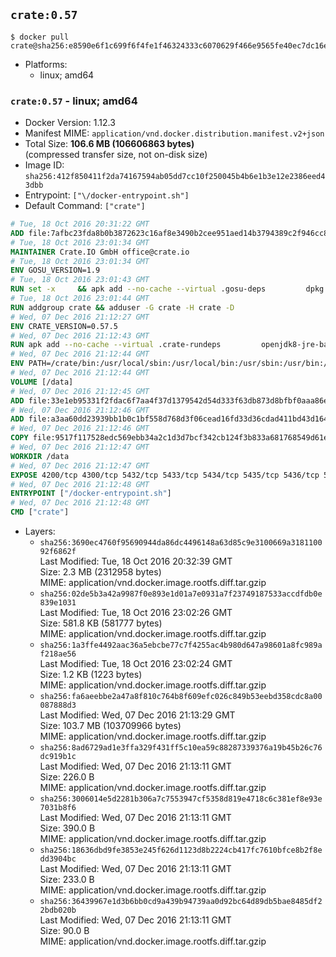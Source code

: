 ## `crate:0.57`

```console
$ docker pull crate@sha256:e8590e6f1c699f6f4fe1f46324333c6070629f466e9565fe40ec7dc16ee2bc49
```

-	Platforms:
	-	linux; amd64

### `crate:0.57` - linux; amd64

-	Docker Version: 1.12.3
-	Manifest MIME: `application/vnd.docker.distribution.manifest.v2+json`
-	Total Size: **106.6 MB (106606863 bytes)**  
	(compressed transfer size, not on-disk size)
-	Image ID: `sha256:412f850411f2da74167594ab05dd7cc10f250045b4b6e1b3e12e2386eed43dbb`
-	Entrypoint: `["\/docker-entrypoint.sh"]`
-	Default Command: `["crate"]`

```dockerfile
# Tue, 18 Oct 2016 20:31:22 GMT
ADD file:7afbc23fda8b0b3872623c16af8e3490b2cee951aed14b3794389c2f946cc8c7 in / 
# Tue, 18 Oct 2016 23:01:34 GMT
MAINTAINER Crate.IO GmbH office@crate.io
# Tue, 18 Oct 2016 23:01:34 GMT
ENV GOSU_VERSION=1.9
# Tue, 18 Oct 2016 23:01:43 GMT
RUN set -x     && apk add --no-cache --virtual .gosu-deps         dpkg         gnupg         curl     && export ARCH=$(echo $(dpkg --print-architecture) | cut -d"-" -f3)     && curl -o /usr/local/bin/gosu -fSL "https://github.com/tianon/gosu/releases/download/$GOSU_VERSION/gosu-$ARCH"     && curl -o /usr/local/bin/gosu.asc -fSL "https://github.com/tianon/gosu/releases/download/$GOSU_VERSION/gosu-$ARCH.asc"     && export GNUPGHOME="$(mktemp -d)"     && gpg --keyserver ha.pool.sks-keyservers.net --recv-keys B42F6819007F00F88E364FD4036A9C25BF357DD4     && gpg --batch --verify /usr/local/bin/gosu.asc /usr/local/bin/gosu     && rm -r "$GNUPGHOME" /usr/local/bin/gosu.asc     && chmod +x /usr/local/bin/gosu     && gosu nobody true     && apk del .gosu-deps
# Tue, 18 Oct 2016 23:01:44 GMT
RUN addgroup crate && adduser -G crate -H crate -D
# Wed, 07 Dec 2016 21:12:27 GMT
ENV CRATE_VERSION=0.57.5
# Wed, 07 Dec 2016 21:12:43 GMT
RUN apk add --no-cache --virtual .crate-rundeps         openjdk8-jre-base         python3         openssl         sigar     && apk add --no-cache --virtual .build-deps         curl         gnupg         tar     && curl -fSL -O https://cdn.crate.io/downloads/releases/crate-$CRATE_VERSION.tar.gz     && curl -fSL -O https://cdn.crate.io/downloads/releases/crate-$CRATE_VERSION.tar.gz.asc     && export GNUPGHOME="$(mktemp -d)"     && gpg --keyserver ha.pool.sks-keyservers.net --recv-keys 90C23FC6585BC0717F8FBFC37FAAE51A06F6EAEB     && gpg --batch --verify crate-$CRATE_VERSION.tar.gz.asc crate-$CRATE_VERSION.tar.gz     && rm -r "$GNUPGHOME" crate-$CRATE_VERSION.tar.gz.asc     && mkdir /crate     && tar -xf crate-$CRATE_VERSION.tar.gz -C /crate --strip-components=1     && rm crate-$CRATE_VERSION.tar.gz     && ln -s /usr/bin/python3 /usr/bin/python     && rm /crate/plugins/sigar/lib/libsigar-amd64-linux.so     && apk del .build-deps
# Wed, 07 Dec 2016 21:12:44 GMT
ENV PATH=/crate/bin:/usr/local/sbin:/usr/local/bin:/usr/sbin:/usr/bin:/sbin:/bin
# Wed, 07 Dec 2016 21:12:44 GMT
VOLUME [/data]
# Wed, 07 Dec 2016 21:12:45 GMT
ADD file:33e1eb95331f2fdac6f7aa4f37d1379542d54d333f63db873d8bfbf0aaa86e2d in /crate/config/crate.yml 
# Wed, 07 Dec 2016 21:12:46 GMT
ADD file:a3aa60dd23939bb1b0c1bf558d768d3f06cead16fd33d36cdad411bd43d16448 in /crate/config/logging.yml 
# Wed, 07 Dec 2016 21:12:46 GMT
COPY file:9517f117528edc569ebb34a2c1d3d7bcf342cb124f3b833a681768549d61ebfb in / 
# Wed, 07 Dec 2016 21:12:47 GMT
WORKDIR /data
# Wed, 07 Dec 2016 21:12:47 GMT
EXPOSE 4200/tcp 4300/tcp 5432/tcp 5433/tcp 5434/tcp 5435/tcp 5436/tcp 5437/tcp 5438/tcp 5439/tcp 5440/tcp 5441/tcp 5442/tcp 5443/tcp 5444/tcp 5445/tcp 5446/tcp 5447/tcp 5448/tcp 5449/tcp 5450/tcp 5451/tcp 5452/tcp 5453/tcp 5454/tcp 5455/tcp 5456/tcp 5457/tcp 5458/tcp 5459/tcp 5460/tcp 5461/tcp 5462/tcp 5463/tcp 5464/tcp 5465/tcp 5466/tcp 5467/tcp 5468/tcp 5469/tcp 5470/tcp 5471/tcp 5472/tcp 5473/tcp 5474/tcp 5475/tcp 5476/tcp 5477/tcp 5478/tcp 5479/tcp 5480/tcp 5481/tcp 5482/tcp 5483/tcp 5484/tcp 5485/tcp 5486/tcp 5487/tcp 5488/tcp 5489/tcp 5490/tcp 5491/tcp 5492/tcp 5493/tcp 5494/tcp 5495/tcp 5496/tcp 5497/tcp 5498/tcp 5499/tcp 5500/tcp 5501/tcp 5502/tcp 5503/tcp 5504/tcp 5505/tcp 5506/tcp 5507/tcp 5508/tcp 5509/tcp 5510/tcp 5511/tcp 5512/tcp 5513/tcp 5514/tcp 5515/tcp 5516/tcp 5517/tcp 5518/tcp 5519/tcp 5520/tcp 5521/tcp 5522/tcp 5523/tcp 5524/tcp 5525/tcp 5526/tcp 5527/tcp 5528/tcp 5529/tcp 5530/tcp 5531/tcp 5532/tcp
# Wed, 07 Dec 2016 21:12:48 GMT
ENTRYPOINT ["/docker-entrypoint.sh"]
# Wed, 07 Dec 2016 21:12:48 GMT
CMD ["crate"]
```

-	Layers:
	-	`sha256:3690ec4760f95690944da86dc4496148a63d85c9e3100669a318110092f6862f`  
		Last Modified: Tue, 18 Oct 2016 20:32:39 GMT  
		Size: 2.3 MB (2312958 bytes)  
		MIME: application/vnd.docker.image.rootfs.diff.tar.gzip
	-	`sha256:02de5b3a42a9987f0e893e1d01a7e0931a7f23749187533accdfdb0e839e1031`  
		Last Modified: Tue, 18 Oct 2016 23:02:26 GMT  
		Size: 581.8 KB (581777 bytes)  
		MIME: application/vnd.docker.image.rootfs.diff.tar.gzip
	-	`sha256:1a3ffe4492aac36a5ebcbe77c7f4255ac4b980d647a98601a8fc989af218ae56`  
		Last Modified: Tue, 18 Oct 2016 23:02:24 GMT  
		Size: 1.2 KB (1223 bytes)  
		MIME: application/vnd.docker.image.rootfs.diff.tar.gzip
	-	`sha256:fa6aeebbe2a47a8f810c764b8f609efc026c849b53eebd358cdc8a00087888d3`  
		Last Modified: Wed, 07 Dec 2016 21:13:29 GMT  
		Size: 103.7 MB (103709966 bytes)  
		MIME: application/vnd.docker.image.rootfs.diff.tar.gzip
	-	`sha256:8ad6729ad1e3ffa329f431ff5c10ea59c88287339376a19b45b26c76dc919b1c`  
		Last Modified: Wed, 07 Dec 2016 21:13:11 GMT  
		Size: 226.0 B  
		MIME: application/vnd.docker.image.rootfs.diff.tar.gzip
	-	`sha256:3006014e5d2281b306a7c7553947cf5358d819e4718c6c381ef8e93e7031b8f6`  
		Last Modified: Wed, 07 Dec 2016 21:13:11 GMT  
		Size: 390.0 B  
		MIME: application/vnd.docker.image.rootfs.diff.tar.gzip
	-	`sha256:18636dbd9fe3853e245f626d1123d8b2224cb417fc7610bfce8b2f8edd3904bc`  
		Last Modified: Wed, 07 Dec 2016 21:13:11 GMT  
		Size: 233.0 B  
		MIME: application/vnd.docker.image.rootfs.diff.tar.gzip
	-	`sha256:36439967e1d3b6bb0cd9a439b94739aa0d92bc64d89db5bae8485df22bdb020b`  
		Last Modified: Wed, 07 Dec 2016 21:13:11 GMT  
		Size: 90.0 B  
		MIME: application/vnd.docker.image.rootfs.diff.tar.gzip
